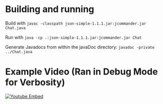# Building and running

Build with `javac -classpath json-simple-1.1.1.jar:jcommander.jar Chat.java`

Run with `java -cp .:json-simple-1.1.1.jar:jcommander.jar Chat`

Generate Javadocs from within the javaDoc directory: `javadoc -private ../Chat.java`

# Example Video (Ran in Debug Mode for Verbosity)
[![Youtube Embed](http://img.youtube.com/vi/rqaUPOjszV0/0.jpg)](http://www.youtube.com/watch?v=rqaUPOjszV0)
